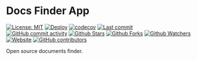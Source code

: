 # Docs Finder App

[![License: MIT](https://img.shields.io/badge/License-MIT-green.svg)](https://opensource.org/licenses/MIT)
[![Deploy](https://github.com/docsfinder/docsfinder.github.io/actions/workflows/deploy.yml/badge.svg)](https://github.com/docsfinder/docsfinder.github.io/actions/workflows/deploy.yml)
[![codecov](https://codecov.io/gh/docsfinder/docsfinder.github.io/branch/main/graph/badge.svg?token=Z1MEEL3EAB)](https://codecov.io/gh/docsfinder/docsfinder.github.io)
[![Last commit](https://img.shields.io/github/last-commit/docsfinder/docsfinder.github.io.svg?style=flat)](https://github.com/docsfinder/docsfinder.github.io/commits)
[![GitHub commit activity](https://img.shields.io/github/commit-activity/m/docsfinder/docsfinder.github.io)](https://github.com/docsfinder/docsfinder.github.io/commits)
[![Github Stars](https://img.shields.io/github/stars/docsfinder/docsfinder.github.io?style=flat&logo=github)](https://github.com/docsfinder/docsfinder.github.io/stargazers)
[![Github Forks](https://img.shields.io/github/forks/docsfinder/docsfinder.github.io?style=flat&logo=github)](https://github.com/docsfinder/docsfinder.github.io/network/members)
[![Github Watchers](https://img.shields.io/github/watchers/docsfinder/docsfinder.github.io?style=flat&logo=github)](https://github.com/docsfinder/docsfinder.github.io)
[![Website](https://img.shields.io/website?up_message=online&url=https%3A%2F%2Fdocsfinder.github.io)](https://docsfinder.github.io)
[![GitHub contributors](https://img.shields.io/github/contributors/docsfinder/docsfinder.github.io)](https://github.com/docsfinder/docsfinder.github.io/graphs/contributors)

Open source documents finder.
